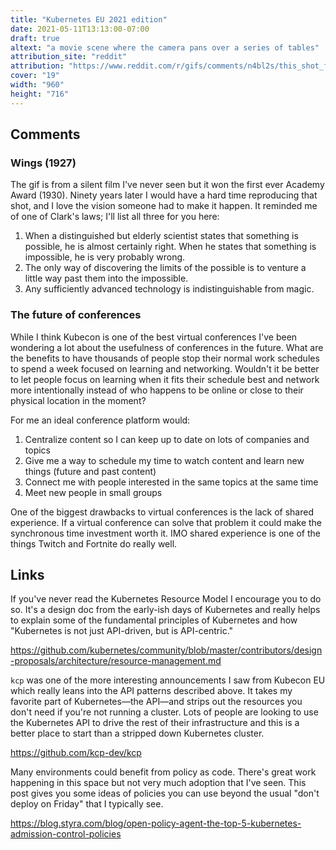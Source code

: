 ```yaml
---
title: "Kubernetes EU 2021 edition"
date: 2021-05-11T13:13:00-07:00
draft: true
altext: "a movie scene where the camera pans over a series of tables"
attribution_site: "reddit"
attribution: "https://www.reddit.com/r/gifs/comments/n4bl2s/this_shot_from_the_movie_wings_1927_is_too_good/"
cover: "19"
width: "960"
height: "716"
---
```


## Comments

### Wings (1927)

The gif is from a silent film I've never seen but it won the first ever Academy Award (1930).
Ninety years later I would have a hard time reproducing that shot, and I love the vision someone had to make it happen.
It reminded me of one of Clark's laws; I'll list all three for you here:

1. When a distinguished but elderly scientist states that something is possible, he is almost certainly right. When he states that something is impossible, he is very probably wrong.
1. The only way of discovering the limits of the possible is to venture a little way past them into the impossible.
1. Any sufficiently advanced technology is indistinguishable from magic.

### The future of conferences

While I think Kubecon is one of the best virtual conferences I've been wondering a lot about the usefulness of conferences in the future.
What are the benefits to have thousands of people stop their normal work schedules to spend a week focused on learning and networking.
Wouldn't it be better to let people focus on learning when it fits their schedule best and network more intentionally instead of who happens to be online or close to their physical location in the moment?

For me an ideal conference platform would:

1. Centralize content so I can keep up to date on lots of companies and topics
1. Give me a way to schedule my time to watch content and learn new things (future and past content)
1. Connect me with people interested in the same topics at the same time
1. Meet new people in small groups

One of the biggest drawbacks to virtual conferences is the lack of shared experience.
If a virtual conference can solve that problem it could make the synchronous time investment worth it.
IMO shared experience is one of the things Twitch and Fortnite do really well.

## Links

If you've never read the Kubernetes Resource Model I encourage you to do so.
It's a design doc from the early-ish days of Kubernetes and really helps to explain some of the fundamental principles of Kubernetes and how "Kubernetes is not just API-driven, but is API-centric."

https://github.com/kubernetes/community/blob/master/contributors/design-proposals/architecture/resource-management.md

`kcp` was one of the more interesting announcements I saw from Kubecon EU which really leans into the API patterns described above.
It takes my favorite part of Kubernetes—the API—and strips out the resources you don't need if you're not running a cluster.
Lots of people are looking to use the Kubernetes API to drive the rest of their infrastructure and this is a better place to start than a stripped down Kubernetes cluster.

https://github.com/kcp-dev/kcp

Many environments could benefit from policy as code.
There's great work happening in this space but not very much adoption that I've seen.
This post gives you some ideas of policies you can use beyond the usual "don't deploy on Friday" that I typically see.

https://blog.styra.com/blog/open-policy-agent-the-top-5-kubernetes-admission-control-policies


